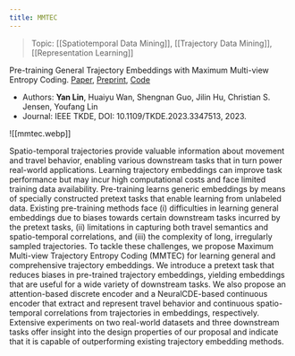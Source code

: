 ```yaml
---
title: MMTEC
---
```

> Topic: [[Spatiotemporal Data Mining]], [[Trajectory Data Mining]], [[Representation Learning]]

Pre-training General Trajectory Embeddings with Maximum Multi-view Entropy Coding. [Paper](https://ieeexplore.ieee.org/abstract/document/10375102), [Preprint](https://arxiv.org/abs/2207.14539), [Code](https://github.com/Logan-Lin/MMTEC)
- Authors: **Yan Lin**, Huaiyu Wan, Shengnan Guo, Jilin Hu, Christian S. Jensen, Youfang Lin
- Journal: IEEE TKDE, DOI: 10.1109/TKDE.2023.3347513, 2023.

![[mmtec.webp]]

Spatio-temporal trajectories provide valuable information about movement and travel behavior, enabling various downstream tasks that in turn power real-world applications. Learning trajectory embeddings can improve task performance but may incur high computational costs and face limited training data availability. Pre-training learns generic embeddings by means of specially constructed pretext tasks that enable learning from unlabeled data. Existing pre-training methods face (i) difficulties in learning general embeddings due to biases towards certain downstream tasks incurred by the pretext tasks, (ii) limitations in capturing both travel semantics and spatio-temporal correlations, and (iii) the complexity of long, irregularly sampled trajectories. To tackle these challenges, we propose Maximum Multi-view Trajectory Entropy Coding (MMTEC) for learning general and comprehensive trajectory embeddings. We introduce a pretext task that reduces biases in pre-trained trajectory embeddings, yielding embeddings that are useful for a wide variety of downstream tasks. We also propose an attention-based discrete encoder and a NeuralCDE-based continuous encoder that extract and represent travel behavior and continuous spatio-temporal correlations from trajectories in embeddings, respectively. Extensive experiments on two real-world datasets and three downstream tasks offer insight into the design properties of our proposal and indicate that it is capable of outperforming existing trajectory embedding methods.